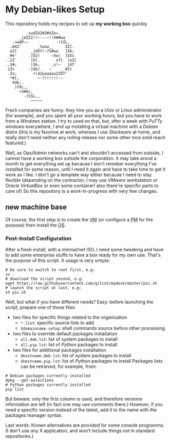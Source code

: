 # My Debian-likes Setup

This repository holds my recipes to set up **my working box** quickly.

             _sudZUZ#Z#XZo=_
          _jmZZ2!!~---~!!X##wa
       .<wdP~~            -!YZL,
      .mX2'       _%aaa__     XZ[.
      oZ[      _jdXY!~?S#wa   ]Xb;
     _#e'     .]X2(     ~Xw|  )XXc
    ..2Z`      ]X[.       xY|  ]oZ(
    ..2#;      )3k;     _s!~   jXf`
     1Z>      -]Xb/    ~    __#2(
     -Zo;       +!4ZwaaaauZZXY'
      *#[,        ~-?!!!!!!-~
       XUb;.
        )YXL,,
          +3#bc,
            -)SSL,,
               ~~~~~

Frech companies are funny: they hire you as a _Unix_ or _Linux_ 
administrator (for example), and you spent all your working hours,
but you have to work from a _Windows_ station. I try to used on that,
but, after a week with _PuTTy_ windows everywhere, I end up installing
a virtual machine with a _Debian_ distro (this is my favorive at work,
whereas I use _Slackware_ at home, and really don't need neither any
rolling release nor some other nice solid reach featured.)

Well, as Ops/Admin networks can't and shouldn't accessed from outside, I
cannot have a working box outside the corporation. It may take arond a
month to get everything set up because I don't remeber everything I've
installed for some reason, until I need it again and have to take time to
get it work as I like. I don't go a template way either because I need to
stay flexible (depending on the contractor, I may use _VMware workstation_
or _Oracle VirtualBox_ or even some container! also there're specific parts
to care of) So this repository is a work-in-progress with very few changes.

## new machine base

Of course, the first step is to create the <abbr
title="virtual machine">VM</abbr> (or configure a <abbr
title="physical machine">PM</abbr> for the purpose) then install the 
<abbr title="operating system">OS</abbr>.

### Post-Install Configuration

After a fresh install, with a mininal/net ISO, I need some tweaking and
have to add some enterprise stuffs to have a box ready for my own use.
That's the purpose of this script. It usage is very simple:
```shell
# be sure to switch to root first, e.g:
su -
# download the script second, e.g:
wget https://raw.githubusercontent.com/gilcot/mydese/master/pic.sh
# launch the script at last, e.g:
sh pic.sh
```
Well, but what if you have different needs? Easy: before launching the
script, prepare one of those files:
  - two files for specific things related to the organisation
    - `*.list`: specific source lists to add
    - `$domainname.setup`: shell commands source before other processing
  - two files to override default packages installation
    - `all.deb.lst`: list of system packages to install
    - `all.pip.lst`: list of _Python_ packages to install
  - two files for additional packages installation
    - `$hostname.deb.lst`: list of system packages to install
    - `$hostname.pip.lst`: list of _Python_ packages to install
Packages lists can be retrieved, for example, from:
```shell
# Debian packages currently installed
dpkg --get-selections
# Python packages currently installed
pip list
```
But beware: only the first column is used, and therefore versions
information are left (in fact one may use comments there.) However,
if you need a specific version instead of the latest, add it to the
name with the packages manager syntax.

Last words: Known alternatives are provided for some console programms.
(I don't use any X application, and won't include things not in standard
repositories.)

